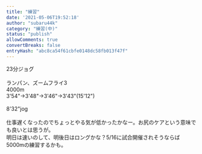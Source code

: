 ```yaml
---
title: "練習"
date: '2021-05-06T19:52:18'
author: "subaru44k"
category: "練習(中)"
status: "publish"
allowComments: true
convertBreaks: false
entryHash: "abc8ca54f61cbfe0148dc58fb013f47f"
---
```

23分ジョグ<br>
<br>
ランパン、ズームフライ3<br>
4000m<br>
3'54"→3'48"→3'46"→3'43"(15'12")<br>
<br>
8'32"jog<br>
<br>
仕事遅くなったのでちょっとやる気が低かったかなー。お尻のケアという意味でも良いとは思うが。<br>
明日は速いのして、明後日はロングかな？5/16に試合開催されそうならば5000mの練習するかも。
